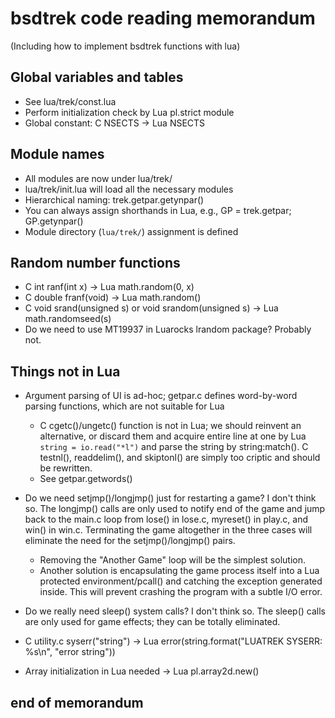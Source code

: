 # bsdtrek code reading memorandum

(Including how to implement bsdtrek functions with lua)

## Global variables and tables

* See lua/trek/const.lua
* Perform initialization check by Lua pl.strict module
* Global constant: C NSECTS -> Lua NSECTS

## Module names

* All modules are now under lua/trek/
* lua/trek/init.lua will load all the necessary modules
* Hierarchical naming: trek.getpar.getynpar()
* You can always assign shorthands in Lua, e.g., GP = trek.getpar; GP.getynpar()
* Module directory (`lua/trek/`) assignment is defined

## Random number functions

* C int ranf(int x) -> Lua math.random(0, x)
* C double franf(void) -> Lua math.random()
* C void srand(unsigned s) or void srandom(unsigned s) -> Lua math.randomseed(s)
* Do we need to use MT19937 in Luarocks lrandom package? Probably not.

## Things not in Lua

* Argument parsing of UI is ad-hoc; getpar.c defines word-by-word parsing functions, which are not suitable for Lua
    * C cgetc()/ungetc() function is not in Lua; we should reinvent an alternative, or discard them and acquire entire line at one by Lua `string = io.read("*l")` and parse the string by string:match(). C testnl(), readdelim(), and skiptonl() are simply too criptic and should be rewritten.
    * See getpar.getwords()

* Do we need setjmp()/longjmp() just for restarting a game? I don't think so. The longjmp() calls are only used to notify end of the game and jump back to the main.c loop from lose() in lose.c, myreset() in play.c, and win() in win.c. Terminating the game altogether in the three cases will eliminate the need for the setjmp()/longjmp() pairs.
    * Removing the "Another Game" loop will be the simplest solution. 
    * Another solution is encapsulating the game process itself into a Lua protected environment/pcall() and catching the exception generated inside. This will prevent crashing the program with a subtle I/O error.

* Do we really need sleep() system calls? I don't think so. The sleep() calls are only used for game effects; they can be totally eliminated.

* C utility.c syserr("string") -> Lua error(string.format("LUATREK SYSERR: %s\n", "error string"))

* Array initialization in Lua needed -> Lua pl.array2d.new()

## end of memorandum
